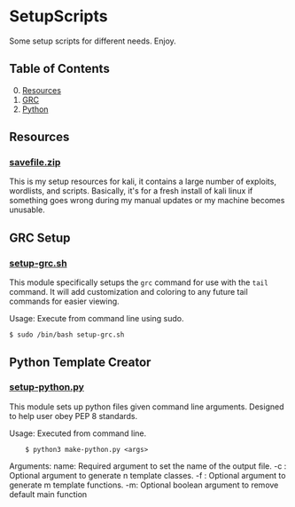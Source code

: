 # SetupScripts

Some setup scripts for different needs. Enjoy.

## Table of Contents

0. [Resources](#Resources)
1. [GRC](#GRC-Setup)
2. [Python](#Python-Template-Creator)

## Resources
### [savefile.zip](savefile.zip)

This is my setup resources for kali, it contains a large number of exploits, wordlists, and scripts.
Basically, it's for a fresh install of kali linux if something goes wrong during my manual updates or my machine becomes unusable.

## GRC Setup
### [setup-grc.sh](setup-grc.sh)

This module specifically setups the `grc` command for use with the `tail` command.
It will add customization and coloring to any future tail commands for easier viewing.

Usage:
	Execute from command line using sudo.

	$ sudo /bin/bash setup-grc.sh


## Python Template Creator
### [setup-python.py](setup-python.py)

This module sets up python files given command line arguments.
Designed to help user obey PEP 8 standards.

Usage:
    Executed from command line.

        $ python3 make-python.py <args>

Arguments:
    name: Required argument to set the name of the output file.
    -c <int>: Optional argument to generate n template classes.
    -f <int>: Optional argument to generate m template functions.
    -m: Optional boolean argument to remove default main function
